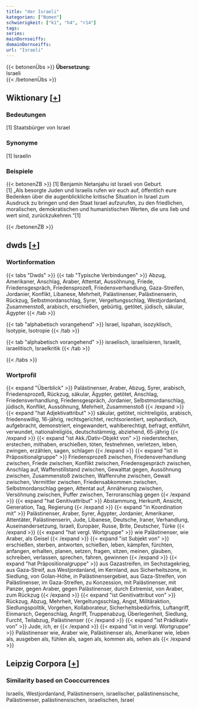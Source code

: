 ```yaml
---
title: "der Israeli"
kategorien: ["Nomen"]
schwierigkeit: ["k1", "h4", "r14"]
tags:
series:
mainDornseiffs:
domainDornseiffs:
url: "Israeli"
---
```


{{< betonenÜbs >}}
**Übersetzung:**  
Israeli  
{{< /betonenÜbs >}}

## Wiktionary [[+](https://de.wiktionary.org/wiki/Israeli)]

### Bedeutungen
[1] Staatsbürger von Israel  

### Synonyme
[1] Israelin  

### Beispiele
{{< betonenZB >}}
[1] Benjamin Netanjahu ist Israeli von Geburt.  
[1] „Als besorgte Juden und Israelis rufen wir euch auf, öffentlich eure Bedenken über die augenblickliche kritische Situation in Israel zum Ausdruck zu bringen und den Staat Israel aufzurufen, zu den friedlichen, moralischen, demokratischen und humanistischen Werten, die uns lieb und wert sind, zurückzukehren.“[1]  

{{< /betonenZB >}}


## dwds [[+](https://www.dwds.de/wb/Israeli)]

### Wortinformation
{{< tabs "Dwds" >}}
{{< tab "Typische Verbindungen" >}}
Abzug, Amerikaner, Anschlag, Araber, Attentat, Aussöhnung, Friede, Friedensgespräch, Friedensprozeß, Friedensverhandlung, Gaza-Streifen, Jordanier, Konflikt, Libanese, Mehrheit, Palästinenser, Palästinenserin, Rückzug, Selbstmordanschlag, Syrer, Vergeltungsschlag, Westjordanland, Zusammenstoß, arabisch, erschießen, gebürtig, getötet, jüdisch, säkular, Ägypter
{{< /tab >}}

{{< tab "alphabetisch vorangehend" >}}
Israel, Ispahan, isozyklisch, Isotypie, Isotropie
{{< /tab >}}

{{< tab "alphabetisch vorangehend" >}}
israelisch, israelisieren, Israelit, israelitisch, Israelkritik
{{< /tab >}}

{{< /tabs >}}

### Wortprofil
{{< expand "Überblick" >}} Palästinenser, Araber, Abzug, Syrer, arabisch, Friedensprozeß, Rückzug, säkular, Ägypter, getötet, Anschlag, Friedensverhandlung, Friedensgespräch, Jordanier, Selbstmordanschlag, jüdisch, Konflikt, Aussöhnung, Mehrheit, Zusammenstoß {{< /expand >}}
{{< expand "hat Adjektivattribut" >}} säkular, getötet, nichtreligiös, arabisch, friedenswillig, 16-jährig, rechtsgerichtet, rechtsorientiert, sephardisch, aufgebracht, demonstriert, eingewandert, wahlberechtigt, befragt, entführt, verwundet, nationalreligiös, deutschstämmig, abziehend, 65-jährig {{< /expand >}}
{{< expand "ist Akk./Dativ-Objekt von" >}} niederstechen, erstechen, mithaben, erschießen, töten, festnehmen, verletzen, leben, zwingen, erzählen, sagen, schlagen {{< /expand >}}
{{< expand "ist in Präpositionalgruppe" >}} Friedensprozeß zwischen, Friedensverhandlung zwischen, Friede zwischen, Konflikt zwischen, Friedensgespräch zwischen, Anschlag auf, Waffenstillstand zwischen, Gewalttat gegen, Aussöhnung zwischen, Zusammenstoß zwischen, Waffenruhe zwischen, Gewalt zwischen, Vermittler zwischen, Friedensabkommen zwischen, Selbstmordanschlag gegen, Attentat auf, Annäherung zwischen, Versöhnung zwischen, Puffer zwischen, Terroranschlag gegen {{< /expand >}}
{{< expand "hat Genitivattribut" >}} Abstammung, Herkunft, Ansicht, Generation, Tag, Regierung {{< /expand >}}
{{< expand "in Koordination mit" >}} Palästinenser, Araber, Syrer, Ägypter, Jordanier, Amerikaner, Attentäter, Palästinenserin, Jude, Libanese, Deutsche, Iraner, Verhandlung, Auseinandersetzung, Israeli, Europäer, Russe, Brite, Deutscher, Türke {{< /expand >}}
{{< expand "hat vergl. Wortgruppe" >}} wie Palästinenser, wie Araber, als Geisel {{< /expand >}}
{{< expand "ist Subjekt von" >}} erschießen, sterben, antworten, schießen, leben, kämpfen, fürchten, anfangen, erhalten, planen, setzen, fragen, sitzen, meinen, glauben, schreiben, verlassen, sprechen, fahren, gewinnen {{< /expand >}}
{{< expand "hat Präpositionalgruppe" >}} aus Gazastreifen, im Sechstagekrieg, aus Gaza-Streif, aus Westjordanland, im Kernland, aus Sicherheitszone, in Siedlung, von Golan-Höhe, in Palästinensergebiet, aus Gaza-Streifen, von Palästinenser, im Gaza-Streifen, zu Konzession, mit Palästinenser, mit Panzer, gegen Araber, gegen Palästinenser, durch Extremist, von Araber, zum Rückzug {{< /expand >}}
{{< expand "ist Genitivattribut von" >}} Rückzug, Abzug, Mehrheit, Vergeltungsschlag, Angst, Militäraktion, Siedlungspolitik, Vorgehen, Kollaborateur, Sicherheitsbedürfnis, Luftangriff, Einmarsch, Gegenschlag, Angriff, Truppenabzug, Überlegenheit, Siedlung, Furcht, Teilabzug, Palästinenser {{< /expand >}}
{{< expand "ist Prädikativ von" >}} Jude, ich, er {{< /expand >}}
{{< expand "ist in vergl. Wortgruppe" >}} Palästinenser wie, Araber wie, Palästinenser als, Amerikaner wie, leben als, ausgeben als, fühlen als, sagen als, kommen als, sehen als {{< /expand >}}

## Leipzig Corpora [[+](https://corpora.uni-leipzig.de/en/res?word=Israeli&corpusId=deu_newscrawl-public_2018)]


### Similarity based on Cooccurrences
Israelis, Westjordanland, Palästinensern, israelischer, palästinensische, Palästinenser, palästinensischen, israelischen, Israel

